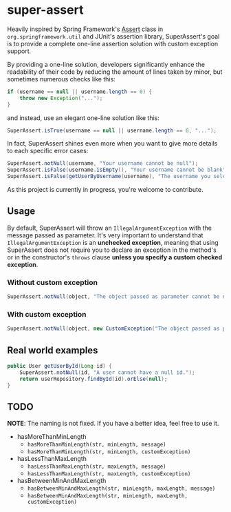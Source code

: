 # super-assert

Heavily inspired by Spring Framework's 
[Assert](https://docs.spring.io/spring-framework/docs/current/javadoc-api/org/springframework/util/Assert.html) 
class in `org.springframework.util` and JUnit's assertion library, SuperAssert's goal is to provide a complete
 one-line assertion solution with custom exception support.

By providing a one-line solution, developers significantly enhance the readability of their code by reducing 
the amount of lines taken by minor, but sometimes numerous checks like this:

```java
if (username == null || username.length == 0) {
	throw new Exception("...");
}
```

and instead, use an elegant one-line solution like this:

```java
SuperAssert.isTrue(username == null || username.length == 0, "...");
```

In fact, SuperAssert shines even more when you want to give more details to each specific error cases:

```java
SuperAssert.notNull(username, "Your username cannot be null");
SuperAssert.isFalse(username.isEmpty(), "Your username cannot be blank");
SuperAssert.isFalse(getUserByUsername(username), "The username you selected is already taken");
```

As this project is currently in progress, you're welcome to contribute.


## Usage

By default, SuperAssert will throw an `IllegalArgumentException` with the message passed as parameter.
It's very important to understand that `IllegalArgumentException` is an **unchecked exception**, meaning that 
using SuperAssert does not require you to declare an exception in the method's or in the constructor's `throws` clause
**unless you specify a custom checked exception**.


### Without custom exception

```java
SuperAssert.notNull(object, "The object passed as parameter cannot be null");
```


### With custom exception

```java
SuperAssert.notNull(object, new CustomException("The object passed as parameter cannot be null"));
```


## Real world examples

```java
public User getUserById(Long id) {
	SuperAssert.notNull(id, "A user cannot have a null id.");
	return userRepository.findById(id).orElse(null);
}
```


## TODO

**NOTE**: The naming is not fixed. If you have a better idea, feel free to use it.

- hasMoreThanMinLength
	- `hasMoreThanMinLength(str, minLength, message)`
	- `hasMoreThanMinLength(str, minLength, customException)`
- hasLessThanMaxLength
	- `hasLessThanMaxLength(str, maxLength, message)`
    - `hasLessThanMaxLength(str, maxLength, customException)`
- hasBetweenMinAndMaxLength
	- `hasBetweenMinAndMaxLength(str, minLength, maxLength, message)`
	- `hasBetweenMinAndMaxLength(str, minLength, maxLength, customException)`
	
